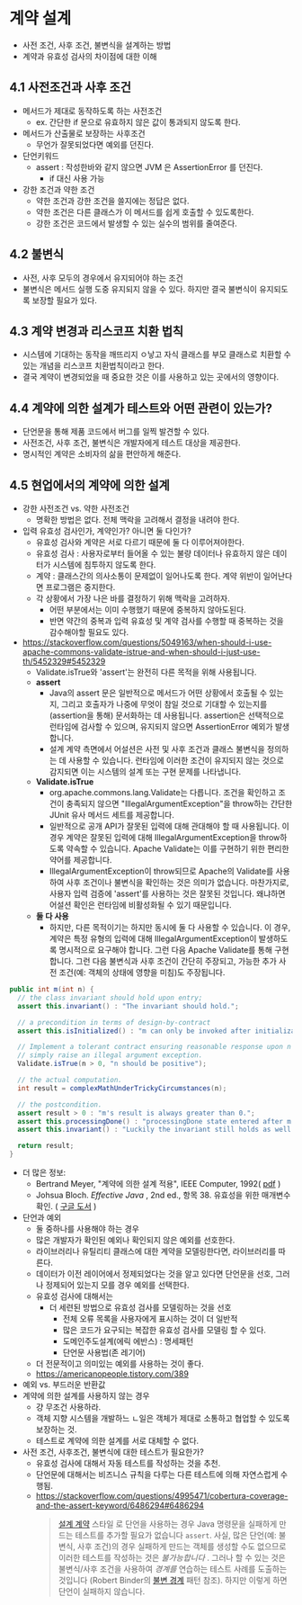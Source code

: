 # 계약 설계
- 사전 조건, 사후 조건, 불변식을 설계하는 방법
- 계약과 유효성 검사의 차이점에 대한 이해
## 4.1 사전조건과 사후 조건
- 메서드가 제대로 동작하도록 하는 사전조건
	- ex. 간단한 if 문으로 유효하지 않은 값이 통과되지 않도록 한다.
- 메서드가 산출물로 보장하는 사후조건
	- 무언가 잘못되었다면 예외를 던진다.
- 단언키워드 
	- assert : 작성한바와 같지 않으면 JVM 은 AssertionError 를 던진다.
		- if 대신 사용 가능
- 강한 조건과 약한 조건
	-  약한 조건과 강한 조건을 쓸지에는 정답은 없다.
	- 약한 조건은 다른 클래스가 이 메서드를 쉽게 호출할 수 있도록한다.
	- 강한 조건은 코드에서 발생할 수 있는 실수의 범위를 줄여준다.
## 4.2 불변식
- 사전, 사후 모두의 경우에서 유지되어야 하는 조건
- 불변식은 메서드 실행 도중 유지되지 않을 수 있다. 하지만 결국 불변식이 유지되도록 보장할 필요가 있다.

## 4.3 계약 변경과 리스코프 치환 법칙
- 시스템에 기대하는 동작을 깨뜨리지 ㅇ낳고 자식 클래스를 부모 클래스로 치환할 수 있는 개념을 리스코프 치환법칙이라고 한다.
- 결국 계약이 변경되었을 때 중요한 것은 이를 사용하고 있는 곳에서의 영향이다.

## 4.4 계약에 의한 설계가 테스트와 어떤 관련이 있는가?
- 단언문을 통해 제품 코드에서 버그를 일찍 발견할 수 있다.
- 사전조건, 사후 조건, 불변식은 개발자에게 테스트 대상을 제공한다.
- 명시적인 계약은 소비자의 삶을 편안하게 해준다.

## 4.5 현업에서의 계약에 의한 설계
- 강한 사전조건 vs. 약한 사전조건
	- 명확한 방법은 없다. 전체 맥락을 고려해서 결정을 내려야 한다.
- 입력 유효성 검사인가, 계약인가? 아니면 둘 다인가?
	- 유효성 검사와 계약은 서로 다르기 때문에 둘 다 이루어져야한다.
	- 유효성 검사 : 사용자로부터 들어올 수 있는 불량 데이터나 유효하지 않은 데이터가 시스템에 침투하지 않도록 한다.
	- 계약 : 클래스간의 의사소통이 문제없이 일어나도록 한다. 계약 위반이 일어난다면 프로그램은 중지한다.
	- 각 상황에서 가장 나은 바를 결정하기 위해 맥락을 고려하자.
		- 어떤 부분에서는 이미 수행했기 때문에 중복하지 않아도된다.
		- 반면 약간의 중복과 입력 유효성 및 계약 검사를 수행할 때 중복하는 것을 감수해야할 필요도 있다.
-  https://stackoverflow.com/questions/5049163/when-should-i-use-apache-commons-validate-istrue-and-when-should-i-just-use-th/5452329#5452329
	-  Validate.isTrue와 'assert'는 완전히 다른 목적을 위해 사용됩니다.
	- **assert**  
		- Java의 assert 문은 일반적으로 메서드가 어떤 상황에서 호출될 수 있는지, 그리고 호출자가 나중에 무엇이 참일 것으로 기대할 수 있는지를 (assertion을 통해) 문서화하는 데 사용됩니다. assertion은 선택적으로 런타임에 검사할 수 있으며, 유지되지 않으면 AssertionError 예외가 발생합니다.
		- 설계 계약 측면에서 어설션은 사전 및 사후 조건과 클래스 불변식을 정의하는 데 사용할 수 있습니다. 런타임에 이러한 조건이 유지되지 않는 것으로 감지되면 이는 시스템의 설계 또는 구현 문제를 나타냅니다.
	- **Validate.isTrue**  
		- org.apache.commons.lang.Validate는 다릅니다. 조건을 확인하고 조건이 충족되지 않으면 "IllegalArgumentException"을 throw하는 간단한 JUnit 유사 메서드 세트를 제공합니다.
		- 일반적으로 공개 API가 잘못된 입력에 대해 관대해야 할 때 사용됩니다. 이 경우 계약은 잘못된 입력에 대해 IllegalArgumentException을 throw하도록 약속할 수 있습니다. Apache Validate는 이를 구현하기 위한 편리한 약어를 제공합니다.
		- IllegalArgumentException이 throw되므로 Apache의 Validate를 사용하여 사후 조건이나 불변식을 확인하는 것은 의미가 없습니다. 마찬가지로, 사용자 입력 검증에 'assert'를 사용하는 것은 잘못된 것입니다. 왜냐하면 어설션 확인은 런타임에 비활성화될 수 있기 때문입니다.
	- **둘 다 사용**  
		- 하지만, 다른 목적이기는 하지만 동시에 둘 다 사용할 수 있습니다. 이 경우, 계약은 특정 유형의 입력에 대해 IllegalArgumentException이 발생하도록 명시적으로 요구해야 합니다. 그런 다음 Apache Validate를 통해 구현합니다. 그런 다음 불변식과 사후 조건이 간단히 주장되고, 가능한 추가 사전 조건(예: 객체의 상태에 영향을 미침)도 주장됩니다.

```java
public int m(int n) {
  // the class invariant should hold upon entry;
  assert this.invariant() : "The invariant should hold.";

  // a precondition in terms of design-by-contract
  assert this.isInitialized() : "m can only be invoked after initialization.";

  // Implement a tolerant contract ensuring reasonable response upon n <= 0:
  // simply raise an illegal argument exception.
  Validate.isTrue(n > 0, "n should be positive");

  // the actual computation.
  int result = complexMathUnderTrickyCircumstances(n);

  // the postcondition.
  assert result > 0 : "m's result is always greater than 0.";
  assert this.processingDone() : "processingDone state entered after m.";
  assert this.invariant() : "Luckily the invariant still holds as well.";

  return result;
}
```

- 더 많은 정보:
	- Bertrand Meyer, "계약에 의한 설계 적용", IEEE Computer, 1992( [pdf](http://se.ethz.ch/~meyer/publications/computer/contract.pdf) )
	- Johsua Bloch. _Effective Java_ , 2nd ed., 항목 38. 유효성을 위한 매개변수 확인. ( [구글 도서](http://books.google.com/books?id=ka2VUBqHiWkC&lpg=PA182&ots=yXKkOgn3R4&dq=assertions%20%22effective%20java%22&pg=PA181#v=onepage&q&f=false) )
- 단언과 예외
	- 둘 중하나를 사용해야 하는 경우
	- 많은 개발자가 확인된 예외나 확인되지 않은 예외를 선호한다.
	- 라이브러리나 유틸리티 클래스에 대한 계약을 모델링한다면, 라이브러리를 따른다.
	- 데이터가 이전 레이어에서 정제되었다는 것을 알고 있다면 단언문을 선호, 그러나 정제되어 있는지 모를 경우 예외를 선택한다.
	- 유효성 검사에 대해서는
		- 더 세련된 방법으로 유효성 검사를 모델링하는 것을 선호
			- 전체 오류 목록을 사용자에게 표시하는 것이 더 일반적
			- 많은 코드가 요구되는 복잡한 유효성 검사를 모델링 할 수 있다.
			- 도메인주도설계(에릭 에반스) : 명세패턴
			- 단언문 사용법(존 레기어)
	- 더 전문적이고 의미있는 예외를 사용하는 것이 좋다.
	- https://americanopeople.tistory.com/389
- 예외 vs. 부드러운 반환값
- 계약에 의한 설계를 사용하지 않는 경우
	- 걍 무조건 사용하라.
	- 객체 지향 시스템을 개발하느 ㄴ일은 객체가 제대로 소통하고 협업할 수 있도록 보장하는 것.
	- 테스트로 계약에 의한 설계를 서로 대체할 수 없다.
- 사전 조건, 사후조건, 불변식에 대한 테스트가 필요한가?
	- 유효성 검사에 대해서 자동 테스트를 작성하는 것을 추천.
	- 단언문에 대해서는 비즈니스 규칙을 다루는 다른 테스트에 의해 자연스럽게 수행됨.
	- https://stackoverflow.com/questions/4995471/cobertura-coverage-and-the-assert-keyword/6486294#6486294
		> [설계 계약](http://en.wikipedia.org/wiki/Design_by_contract) 스타일 로 단언을 사용하는 경우 Java 명령문을 실패하게 만드는 테스트를 추가할 필요가 없습니다 `assert`. 사실, 많은 단언(예: 불변식, 사후 조건)의 경우 실패하게 만드는 객체를 생성할 수도 없으므로 이러한 테스트를 작성하는 것은 _불가능합니다_ . 그러나 할 수 있는 것은 불변식/사후 조건을 사용하여 _경계를_ 연습하는 테스트 사례를 도출하는 것입니다 (Robert Binder의 [불변 경계](http://books.google.com/books?id=P3UkDhLHP4YC&pg=PA448&lpg=PA448&dq=robert%20binder%20invariant%20boundaries&source=bl&ots=_Eee5n7ZB7&sig=RDmq6wCNOUdriIww1qO_AHtXEdk&hl=en&ei=qe8fTtKvGI7pOdmDjZYD&sa=X&oi=book_result&ct=result&resnum=1&ved=0CBQQ6AEwAA#v=onepage&q&f=false) 패턴 참조). 하지만 이렇게 하면 단언이 실패하지 않습니다.
		
